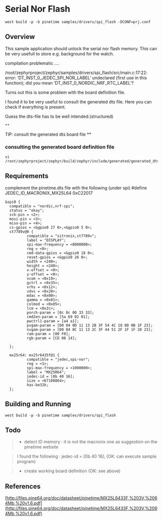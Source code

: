 # Serial Nor Flash

```
west build -p -b pinetime samples/drivers/spi_flash -DCONF=prj.conf
```

## Overview

This sample application should unlock the serial nor flash memory.
This can be very usefull to store e.g. background for the watch.

compilation problematic ….

/root/zephyrproject/zephyr/samples/drivers/spi_flash/src/main.c:17:22: error: ‘DT_INST_0_JEDEC_SPI_NOR_LABEL’ undeclared (first use in this function); did you mean ‘DT_INST_0_NORDIC_NRF_RTC_LABEL’?

Turns out this is some problem with the board definition file.

I found it to be very useful to consult the generated dts file.
Here you can check if everything is present.

Guess the dts-file has to be well intended.(structured)



```
**
```

TIP: consult the generated dts board file \*\*

### consulting the generated board definition file

```
vi /root/zephyrproject/zephyr/build/zephyr/include/generated/generated_dts_board.conf
```

## Requirements

complement the pinetime.dts file with the following (under spi)
#define JEDEC_ID_MACRONIX_MX25L64      0xC22017

```
&spi0 {
  compatible = "nordic,nrf-spi";
  status = "okay";
  sck-pin = <2>;
  mosi-pin = <3>;
  miso-pin = <4>;
  cs-gpios = <&gpio0 27 0>,<&gpio0 5 0>;
  st7789v@0 {
          compatible = "sitronix,st7789v";
          label = "DISPLAY";
          spi-max-frequency = <8000000>;
          reg = <0>;
          cmd-data-gpios = <&gpio0 18 0>;
          reset-gpios = <&gpio0 26 0>;
          width = <240>;
          height = <240>;
          x-offset = <0>;
          y-offset = <0>;
          vcom = <0x19>;
          gctrl = <0x35>;
          vrhs = <0x12>;
          vdvs = <0x20>;
          mdac = <0x00>;
          gamma = <0x01>;
          colmod = <0x05>;
          lcm = <0x2c>;
          porch-param = [0c 0c 00 33 33];
          cmd2en-param = [5a 69 02 01];
          pwctrl1-param = [a4 a1];
          pvgam-param = [D0 04 0D 11 13 2B 3F 54 4C 18 0D 0B 1F 23];
          nvgam-param = [D0 04 0C 11 13 2C 3F 44 51 2F 1F 1F 20 23];
          ram-param = [00 F0];
          rgb-param = [CD 08 14];

  };

  mx25r64: mx25r6435f@1 {
          compatible = "jedec,spi-nor";
          reg = <1>;
          spi-max-frequency = <1000000>;
          label = "MX25R64";
          jedec-id = [0b 40 16];
          size = <67108864>;
          has-be32k;
  };
```

## Building and Running

```
west build -p -b pinetime samples/drivers/spi_flash
```

## Todo

> 
> * detect ID memory  : it is not the macronix one as suggestion on the pinetime website

> I found the following : jedec-id = [0b 40 16]; (OK: can execute sample program)


> * create working board definition (OK: see above)

## References

[http://files.pine64.org/doc/datasheet/pinetime/MX25L6433F,%203V,%2064Mb,%20v1.6.pdf](http://files.pine64.org/doc/datasheet/pinetime/MX25L6433F,%203V,%2064Mb,%20v1.6.pdf)
